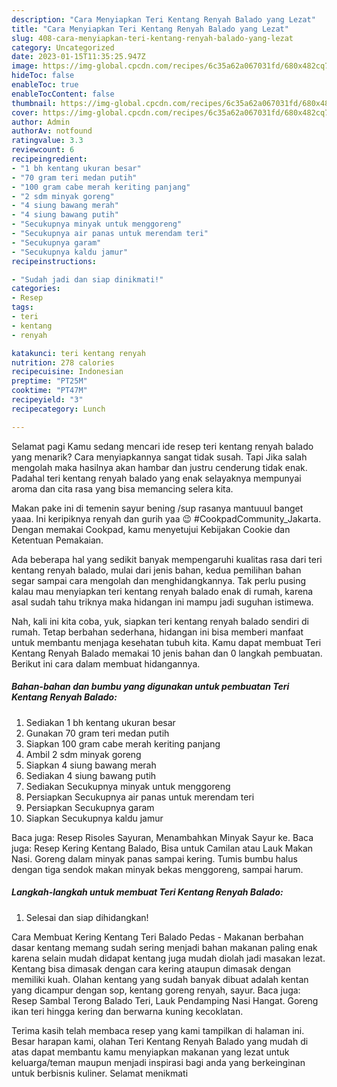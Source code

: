 ```yaml
---
description: "Cara Menyiapkan Teri Kentang Renyah Balado yang Lezat"
title: "Cara Menyiapkan Teri Kentang Renyah Balado yang Lezat"
slug: 408-cara-menyiapkan-teri-kentang-renyah-balado-yang-lezat
category: Uncategorized
date: 2023-01-15T11:35:25.947Z
image: https://img-global.cpcdn.com/recipes/6c35a62a067031fd/680x482cq70/teri-kentang-renyah-balado-foto-resep-utama.jpg
hideToc: false
enableToc: true
enableTocContent: false
thumbnail: https://img-global.cpcdn.com/recipes/6c35a62a067031fd/680x482cq70/teri-kentang-renyah-balado-foto-resep-utama.jpg
cover: https://img-global.cpcdn.com/recipes/6c35a62a067031fd/680x482cq70/teri-kentang-renyah-balado-foto-resep-utama.jpg
author: Admin
authorAv: notfound
ratingvalue: 3.3
reviewcount: 6
recipeingredient:
- "1 bh kentang ukuran besar"
- "70 gram teri medan putih"
- "100 gram cabe merah keriting panjang"
- "2 sdm minyak goreng"
- "4 siung bawang merah"
- "4 siung bawang putih"
- "Secukupnya minyak untuk menggoreng"
- "Secukupnya air panas untuk merendam teri"
- "Secukupnya garam"
- "Secukupnya kaldu jamur"
recipeinstructions:

- "Sudah jadi dan siap dinikmati!"
categories:
- Resep
tags:
- teri
- kentang
- renyah

katakunci: teri kentang renyah 
nutrition: 278 calories
recipecuisine: Indonesian
preptime: "PT25M"
cooktime: "PT47M"
recipeyield: "3"
recipecategory: Lunch

---
```



Selamat pagi Kamu sedang mencari ide resep teri kentang renyah balado yang menarik? Cara menyiapkannya sangat tidak susah. Tapi Jika salah mengolah maka hasilnya akan hambar dan justru cenderung tidak enak. Padahal teri kentang renyah balado yang enak selayaknya mempunyai aroma dan cita rasa yang bisa memancing selera kita.


Makan pake ini di temenin sayur bening /sup rasanya mantuuul banget yaaa. Ini keripiknya renyah dan gurih yaa 😉 #CookpadCommunity_Jakarta. Dengan memakai Cookpad, kamu menyetujui Kebijakan Cookie dan Ketentuan Pemakaian.

Ada beberapa hal yang sedikit banyak mempengaruhi kualitas rasa dari teri kentang renyah balado, mulai dari jenis bahan, kedua pemilihan bahan segar sampai cara mengolah dan menghidangkannya. Tak perlu pusing kalau mau menyiapkan teri kentang renyah balado enak di rumah, karena asal sudah tahu triknya maka hidangan ini mampu jadi suguhan istimewa.


Nah, kali ini kita coba, yuk, siapkan teri kentang renyah balado sendiri di rumah. Tetap berbahan sederhana, hidangan ini bisa memberi manfaat untuk membantu menjaga kesehatan tubuh kita. Kamu dapat membuat Teri Kentang Renyah Balado memakai 10 jenis bahan dan 0 langkah pembuatan. Berikut ini cara dalam membuat hidangannya.

<!--inarticleads1-->

##### Bahan-bahan dan bumbu yang digunakan untuk pembuatan Teri Kentang Renyah Balado:

1. Sediakan 1 bh kentang ukuran besar
1. Gunakan 70 gram teri medan putih
1. Siapkan 100 gram cabe merah keriting panjang
1. Ambil 2 sdm minyak goreng
1. Siapkan 4 siung bawang merah
1. Sediakan 4 siung bawang putih
1. Sediakan Secukupnya minyak untuk menggoreng
1. Persiapkan Secukupnya air panas untuk merendam teri
1. Persiapkan Secukupnya garam
1. Siapkan Secukupnya kaldu jamur


Baca juga: Resep Risoles Sayuran, Menambahkan Minyak Sayur ke. Baca juga: Resep Kering Kentang Balado, Bisa untuk Camilan atau Lauk Makan Nasi. Goreng dalam minyak panas sampai kering. Tumis bumbu halus dengan tiga sendok makan minyak bekas menggoreng, sampai harum. 

<!--inarticleads2-->

##### Langkah-langkah untuk membuat Teri Kentang Renyah Balado:


1. Selesai dan siap dihidangkan!

Cara Membuat Kering Kentang Teri Balado Pedas - Makanan berbahan dasar kentang memang sudah sering menjadi bahan makanan paling enak karena selain mudah didapat kentang juga mudah diolah jadi masakan lezat. Kentang bisa dimasak dengan cara kering ataupun dimasak dengan memiliki kuah. Olahan kentang yang sudah banyak dibuat adalah kentan yang dicampur dengan sop, kentang goreng renyah, sayur. Baca juga: Resep Sambal Terong Balado Teri, Lauk Pendamping Nasi Hangat. Goreng ikan teri hingga kering dan berwarna kuning kecoklatan. 

Terima kasih telah membaca resep yang kami tampilkan di halaman ini. Besar harapan kami, olahan Teri Kentang Renyah Balado yang mudah di atas dapat membantu kamu menyiapkan makanan yang lezat untuk keluarga/teman maupun menjadi inspirasi bagi anda yang berkeinginan untuk berbisnis kuliner. Selamat menikmati
